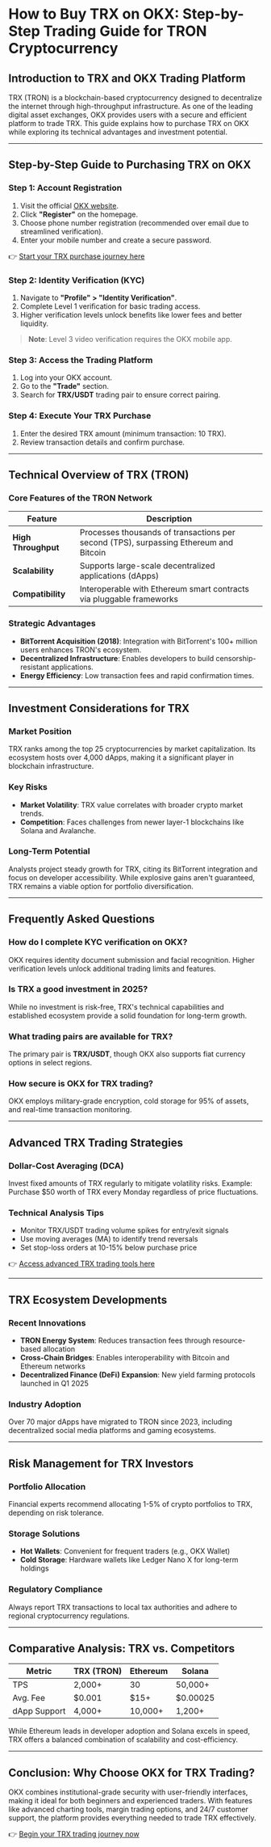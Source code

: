 # How to Buy TRX on OKX: Step-by-Step Trading Guide for TRON Cryptocurrency

## Introduction to TRX and OKX Trading Platform  
TRX (TRON) is a blockchain-based cryptocurrency designed to decentralize the internet through high-throughput infrastructure. As one of the leading digital asset exchanges, OKX provides users with a secure and efficient platform to trade TRX. This guide explains how to purchase TRX on OKX while exploring its technical advantages and investment potential.

---

## Step-by-Step Guide to Purchasing TRX on OKX  

### Step 1: Account Registration  
1. Visit the official [OKX website](https://bit.ly/okx-bonus).  
2. Click **"Register"** on the homepage.  
3. Choose phone number registration (recommended over email due to streamlined verification).  
4. Enter your mobile number and create a secure password.  

👉 [Start your TRX purchase journey here](https://bit.ly/okx-bonus)  

### Step 2: Identity Verification (KYC)  
1. Navigate to **"Profile" > "Identity Verification"**.  
2. Complete Level 1 verification for basic trading access.  
3. Higher verification levels unlock benefits like lower fees and better liquidity.  

> **Note**: Level 3 video verification requires the OKX mobile app.  

### Step 3: Access the Trading Platform  
1. Log into your OKX account.  
2. Go to the **"Trade"** section.  
3. Search for **TRX/USDT** trading pair to ensure correct pairing.  

### Step 4: Execute Your TRX Purchase  
1. Enter the desired TRX amount (minimum transaction: 10 TRX).  
2. Review transaction details and confirm purchase.  

---

## Technical Overview of TRX (TRON)  

### Core Features of the TRON Network  
| Feature | Description |  
|---------|-------------|  
| **High Throughput** | Processes thousands of transactions per second (TPS), surpassing Ethereum and Bitcoin |  
| **Scalability** | Supports large-scale decentralized applications (dApps) |  
| **Compatibility** | Interoperable with Ethereum smart contracts via pluggable frameworks |  

### Strategic Advantages  
- **BitTorrent Acquisition (2018)**: Integration with BitTorrent's 100+ million users enhances TRON's ecosystem.  
- **Decentralized Infrastructure**: Enables developers to build censorship-resistant applications.  
- **Energy Efficiency**: Low transaction fees and rapid confirmation times.  

---

## Investment Considerations for TRX  

### Market Position  
TRX ranks among the top 25 cryptocurrencies by market capitalization. Its ecosystem hosts over 4,000 dApps, making it a significant player in blockchain infrastructure.  

### Key Risks  
- **Market Volatility**: TRX value correlates with broader crypto market trends.  
- **Competition**: Faces challenges from newer layer-1 blockchains like Solana and Avalanche.  

### Long-Term Potential  
Analysts project steady growth for TRX, citing its BitTorrent integration and focus on developer accessibility. While explosive gains aren't guaranteed, TRX remains a viable option for portfolio diversification.  

---

## Frequently Asked Questions  

### How do I complete KYC verification on OKX?  
OKX requires identity document submission and facial recognition. Higher verification levels unlock additional trading limits and features.  

### Is TRX a good investment in 2025?  
While no investment is risk-free, TRX's technical capabilities and established ecosystem provide a solid foundation for long-term growth.  

### What trading pairs are available for TRX?  
The primary pair is **TRX/USDT**, though OKX also supports fiat currency options in select regions.  

### How secure is OKX for TRX trading?  
OKX employs military-grade encryption, cold storage for 95% of assets, and real-time transaction monitoring.  

---

## Advanced TRX Trading Strategies  

### Dollar-Cost Averaging (DCA)  
Invest fixed amounts of TRX regularly to mitigate volatility risks. Example: Purchase $50 worth of TRX every Monday regardless of price fluctuations.  

### Technical Analysis Tips  
- Monitor TRX/USDT trading volume spikes for entry/exit signals  
- Use moving averages (MA) to identify trend reversals  
- Set stop-loss orders at 10-15% below purchase price  

👉 [Access advanced TRX trading tools here](https://bit.ly/okx-bonus)  

---

## TRX Ecosystem Developments  

### Recent Innovations  
- **TRON Energy System**: Reduces transaction fees through resource-based allocation  
- **Cross-Chain Bridges**: Enables interoperability with Bitcoin and Ethereum networks  
- **Decentralized Finance (DeFi) Expansion**: New yield farming protocols launched in Q1 2025  

### Industry Adoption  
Over 70 major dApps have migrated to TRON since 2023, including decentralized social media platforms and gaming ecosystems.  

---

## Risk Management for TRX Investors  

### Portfolio Allocation  
Financial experts recommend allocating 1-5% of crypto portfolios to TRX, depending on risk tolerance.  

### Storage Solutions  
- **Hot Wallets**: Convenient for frequent traders (e.g., OKX Wallet)  
- **Cold Storage**: Hardware wallets like Ledger Nano X for long-term holdings  

### Regulatory Compliance  
Always report TRX transactions to local tax authorities and adhere to regional cryptocurrency regulations.  

---

## Comparative Analysis: TRX vs. Competitors  

| Metric | TRX (TRON) | Ethereum | Solana |  
|--------|------------|----------|--------|  
| TPS | 2,000+ | 30 | 50,000+ |  
| Avg. Fee | $0.001 | $15+ | $0.00025 |  
| dApp Support | 4,000+ | 10,000+ | 1,200+ |  

While Ethereum leads in developer adoption and Solana excels in speed, TRX offers a balanced combination of scalability and cost-efficiency.  

---

## Conclusion: Why Choose OKX for TRX Trading?  
OKX combines institutional-grade security with user-friendly interfaces, making it ideal for both beginners and experienced traders. With features like advanced charting tools, margin trading options, and 24/7 customer support, the platform provides everything needed to trade TRX effectively.  

👉 [Begin your TRX trading journey now](https://bit.ly/okx-bonus)  
